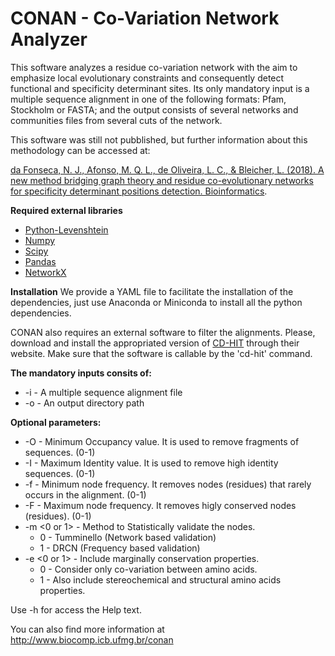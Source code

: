 # CONAN - Co-Variation Network Analyzer

This software analyzes a residue co-variation network with the aim to emphasize local evolutionary constraints and consequently detect functional and specificity determinant sites. Its only mandatory input is a multiple sequence alignment in one of the following formats: Pfam, Stockholm or FASTA; and the output consists of several networks and communities files from several cuts of the network.

This software was still not pubblished, but further information about this methodology can be accessed at:

[da Fonseca, N. J., Afonso, M. Q. L., de Oliveira, L. C., & Bleicher, L. (2018). A new method bridging graph 
theory and residue co-evolutionary networks for specificity determinant positions detection. Bioinformatics](https://academic.oup.com/bioinformatics/advance-article-abstract/doi/10.1093/bioinformatics/bty846/5123433?redirectedFrom=fulltext).

**Required external libraries**
- [Python-Levenshtein](https://pypi.org/project/python-Levenshtein/)
- [Numpy](https://pypi.org/project/numpy/)
- [Scipy](https://www.scipy.org/install.html)
- [Pandas](https://pandas.pydata.org/pandas-docs/stable/install.html)
- [NetworkX](https://networkx.github.io/documentation/latest/install.html)

**Installation**
We provide a YAML file to facilitate the installation of the dependencies, just use Anaconda or Miniconda to install all the python dependencies.

CONAN also requires an external software to filter the alignments. Please, download and install the appropriated version of [CD-HIT](http://weizhongli-lab.org/cd-hit/) through their website. Make sure that the software is callable by the 'cd-hit' command.

**The mandatory inputs consits of:**
+ -i <filename> - A multiple sequence alignment file
+ -o <directory> - An output directory path

**Optional parameters:**
* -O <value> - Minimum Occupancy value. It is used to remove fragments of sequences. (0-1)
* -I <value> - Maximum Identity value. It is used to remove high identity sequences. (0-1)
* -f <value> - Minimum node frequency. It removes nodes (residues) that rarely occurs in the alignment. (0-1)
* -F <value> - Maximum node frequency. It removes higly conserved nodes (residues). (0-1)
* -m <0 or 1> - Method to Statistically validate the nodes.
  * 0 - Tumminello (Network based validation)
  * 1 - DRCN (Frequency based validation)
* -e <0 or 1> - Include marginally conservation properties.
  * 0 - Consider only co-variation between amino acids.
  * 1 - Also include stereochemical and structural amino acids properties.

Use -h for access the Help text.


You can also find more information at http://www.biocomp.icb.ufmg.br/conan

